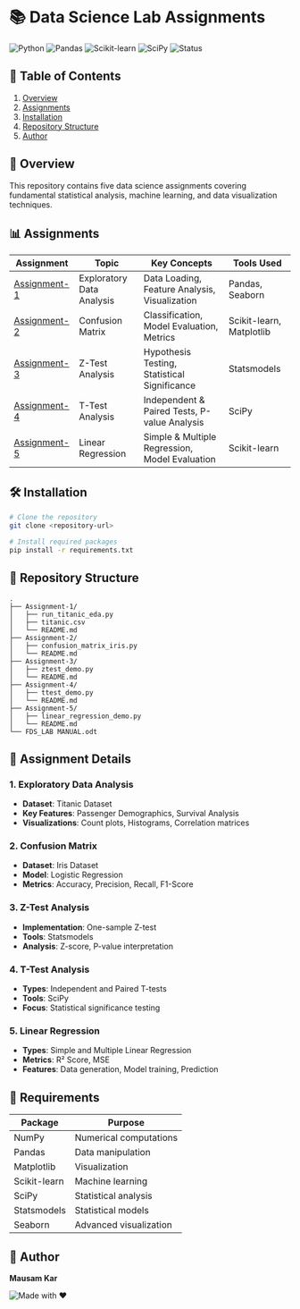 # 📚 Data Science Lab Assignments

![Python](https://img.shields.io/badge/Python-3.x-blue.svg)
![Pandas](https://img.shields.io/badge/Pandas-Latest-green.svg)
![Scikit-learn](https://img.shields.io/badge/Scikit--learn-Latest-orange.svg)
![SciPy](https://img.shields.io/badge/SciPy-Latest-yellow.svg)
![Status](https://img.shields.io/badge/Status-Completed-success.svg)

## 📑 Table of Contents

1. [Overview](#overview)
2. [Assignments](#assignments)
3. [Installation](#installation)
4. [Repository Structure](#repository-structure)
5. [Author](#author)

## 🎯 Overview

This repository contains five data science assignments covering fundamental statistical analysis, machine learning, and data visualization techniques.

## 📊 Assignments

| Assignment | Topic | Key Concepts | Tools Used |
|------------|-------|--------------|------------|
| [Assignment-1](Assignment-1/) | Exploratory Data Analysis | Data Loading, Feature Analysis, Visualization | Pandas, Seaborn |
| [Assignment-2](Assignment-2/) | Confusion Matrix | Classification, Model Evaluation, Metrics | Scikit-learn, Matplotlib |
| [Assignment-3](Assignment-3/) | Z-Test Analysis | Hypothesis Testing, Statistical Significance | Statsmodels |
| [Assignment-4](Assignment-4/) | T-Test Analysis | Independent & Paired Tests, P-value Analysis | SciPy |
| [Assignment-5](Assignment-5/) | Linear Regression | Simple & Multiple Regression, Model Evaluation | Scikit-learn |

## 🛠️ Installation

```bash
# Clone the repository
git clone <repository-url>

# Install required packages
pip install -r requirements.txt
```

## 📁 Repository Structure

```
.
├── Assignment-1/
│   ├── run_titanic_eda.py
│   ├── titanic.csv
│   └── README.md
├── Assignment-2/
│   ├── confusion_matrix_iris.py
│   └── README.md
├── Assignment-3/
│   ├── ztest_demo.py
│   └── README.md
├── Assignment-4/
│   ├── ttest_demo.py
│   └── README.md
├── Assignment-5/
│   ├── linear_regression_demo.py
│   └── README.md
└── FDS_LAB MANUAL.odt
```

## 📌 Assignment Details

### 1. Exploratory Data Analysis
- **Dataset**: Titanic Dataset
- **Key Features**: Passenger Demographics, Survival Analysis
- **Visualizations**: Count plots, Histograms, Correlation matrices

### 2. Confusion Matrix
- **Dataset**: Iris Dataset
- **Model**: Logistic Regression
- **Metrics**: Accuracy, Precision, Recall, F1-Score

### 3. Z-Test Analysis
- **Implementation**: One-sample Z-test
- **Tools**: Statsmodels
- **Analysis**: Z-score, P-value interpretation

### 4. T-Test Analysis
- **Types**: Independent and Paired T-tests
- **Tools**: SciPy
- **Focus**: Statistical significance testing

### 5. Linear Regression
- **Types**: Simple and Multiple Linear Regression
- **Metrics**: R² Score, MSE
- **Features**: Data generation, Model training, Prediction

## 🔧 Requirements

| Package | Purpose |
|---------|---------|
| NumPy | Numerical computations |
| Pandas | Data manipulation |
| Matplotlib | Visualization |
| Scikit-learn | Machine learning |
| SciPy | Statistical analysis |
| Statsmodels | Statistical models |
| Seaborn | Advanced visualization |

## 👤 Author

**Mausam Kar**

![Made with ❤️](https://img.shields.io/badge/Made%20with-❤️-red.svg)